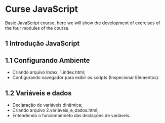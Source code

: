 # Curse JavaScript

Basic JavaScript course, here we will show the development of exercises of the four modules of the course.

## 1 Introdução JavaScript

## 1.1 Configurando Ambiente
* Criando arquivo Index: 1.index.html;
* Configurando navegador para exibir os scripts (Inspecionar Elementos).

## 1.2 Variáveis e dados
* Declaração de variáveis dinâmica;
* Criando arquivo 2.variaveis_e_dados.html;
* Entendendo o funcionamneto das declações de variáveis.
